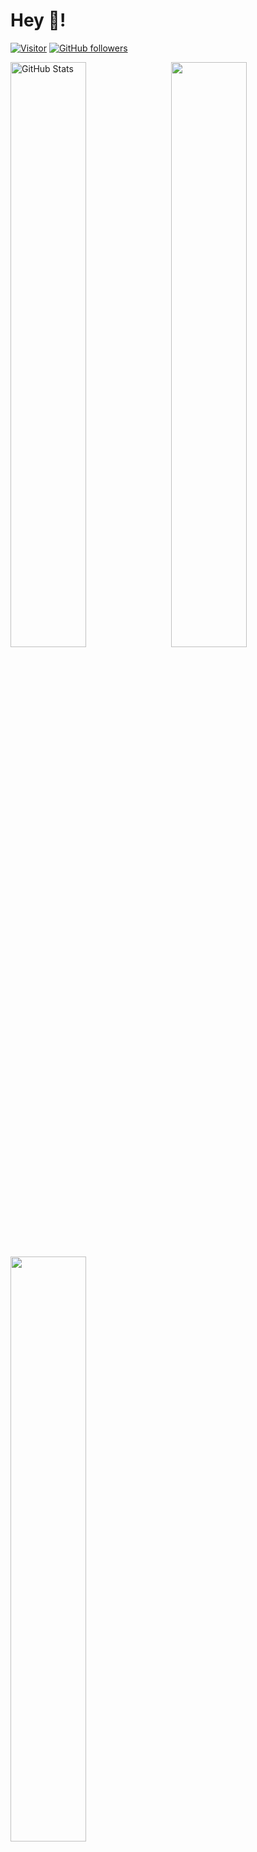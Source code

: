<h1>Hey 👋!</h1>

[![Visitor](https://visitor-badge.laobi.icu/badge?page_id=avvari-da.avvari-da)](https://github.com/avvari-da) [![GitHub followers](https://img.shields.io/github/followers/avvari-da.svg?style=social&label=Follow)](https://github.com/avvari-da?tab=followers)

<div>
  <img style="float: left; width: 49%" src="https://github-readme-streak-stats.herokuapp.com/?user=avvari-da" alt="GitHub Stats" />
  <img style="float: right; width: 49%" src="https://github-readme-stats.vercel.app/api?username=avvari-da&count_private=true&show_icons=true&theme=vue&include_all_commits=true" />
  <div style="clear: both"></div>
</div>

<div>
  <img style="float: left; width: 49%" src="https://github-readme-stats.vercel.app/api/top-langs/?username=avvari-da&layout=compact">
  <div style="clear: both"></div>
</div>

<h2>📫 How to reach me:</h2>

<a href="https://www.linkedin.com/in/dheerajavvari/">![LinkedIn](https://img.shields.io/badge/LinkedIn-0077B5?style=for-the-badge&logo=linkedin&logoColor=white)</a>
